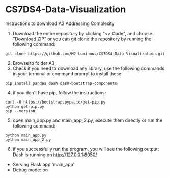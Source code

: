 # CS7DS4-Data-Visualization

Instructions to download A3 Addressing Complexity

1. Download the entire repository by clicking "<> Code", and choose "Download ZIP"
   or you can git clone the repository by running the following command:

```
git clone https://github.com/M2-Luminous/CS7DS4-Data-Visualization.git
```

2. Browse to folder A3
3. Check if you need to download any library, use the following commands in your terminal or command prompt to install these:

```
pip install pandas dash dash-bootstrap-components
```

4. if you don't have pip, follow the instructions:

```
curl -O https://bootstrap.pypa.io/get-pip.py
python get-pip.py
pip --version
```

5. open main_app.py and main_app_2.py, execute them directly or run the following command:

```
python main_app.py
python main_app_2.py
```

6. if you successfully run the program, you will see the following output:
   Dash is running on http://127.0.0.1:8050/

- Serving Flask app 'main_app'
- Debug mode: on
